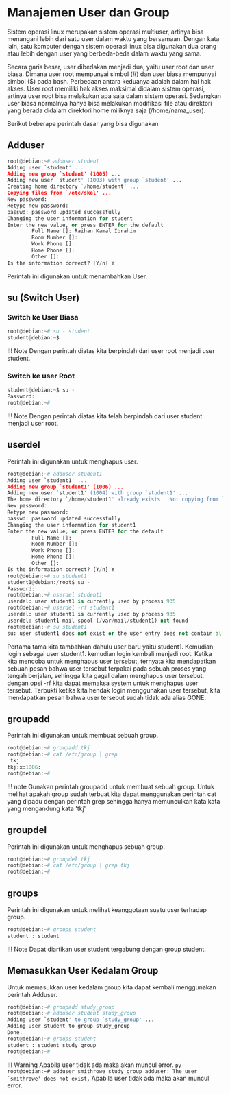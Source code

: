# Manajemen User dan Group 

Sistem operasi linux merupakan sistem operasi multiuser, artinya bisa menangani lebih dari satu user dalam waktu yang bersamaan. Dengan kata lain, satu komputer dengan sistem operasi linux bisa digunakan dua orang atau lebih dengan user yang berbeda-beda dalam waktu yang sama.

Secara garis besar, user dibedakan menjadi dua, yaitu user root dan user biasa. Dimana user root mempunyai simbol (#) dan user biasa mempunyai simbol ($) pada bash. Perbedaan antara keduanya adalah dalam hal hak akses. User root memiliki hak akses maksimal didalam sistem operasi, artinya user root bisa melakukan apa saja dalam sistem operasi. Sedangkan user biasa normalnya hanya bisa melakukan modifikasi file atau direktori yang berada didalam direktori home miliknya saja (/home/nama_user).

Berikut beberapa perintah dasar yang bisa digunakan

## Adduser

``` py 
root@debian:~# adduser student
Adding user `student' ...
Adding new group `student' (1005) ...
Adding new user `student' (1003) with group `student' ...
Creating home directory `/home/student' ...
Copying files from `/etc/skel' ...
New password:
Retype new password:
passwd: password updated successfully
Changing the user information for student
Enter the new value, or press ENTER for the default
        Full Name []: Raihan Kamal Ibrahim
        Room Number []:
        Work Phone []:
        Home Phone []:
        Other []:
Is the information correct? [Y/n] Y 
```

Perintah ini digunakan untuk menambahkan User.

## su (Switch User)

### Switch ke User Biasa
``` py
root@debian:~# su - student
student@debian:~$
```
!!! Note 
    Dengan perintah diatas kita berpindah dari user root menjadi user student.

### Switch ke user Root

``` py 
student@debian:~$ su -
Password:
root@debian:~#
```

!!! Note 
    Dengan perintah diatas kita telah berpindah dari user student menjadi user root.

## userdel

Perintah ini digunakan untuk menghapus user.

``` py
root@debian:~# adduser student1
Adding user `student1' ...
Adding new group `student1' (1006) ...
Adding new user `student1' (1004) with group `student1' ...
The home directory `/home/student1' already exists.  Not copying from `/etc/skel'.
New password:
Retype new password:
passwd: password updated successfully
Changing the user information for student1
Enter the new value, or press ENTER for the default
        Full Name []:
        Room Number []:
        Work Phone []:
        Home Phone []:
        Other []:
Is the information correct? [Y/n] Y
root@debian:~# su student1
student1@debian:/root$ su -
Password:
root@debian:~# userdel student1
userdel: user student1 is currently used by process 935
root@debian:~# userdel -rf student1
userdel: user student1 is currently used by process 935
userdel: student1 mail spool (/var/mail/student1) not found
root@debian:~# su student1
su: user student1 does not exist or the user entry does not contain all the required fields
```

Pertama tama kita tambahkan dahulu user baru yaitu student1. Kemudian login sebagai user student1. kemudian login kembali menjadi root. Ketika kita mencoba untuk menghapus user tersebut, ternyata kita mendapatkan sebuah pesan bahwa user tersebut terpakai pada sebuah proses yang tengah berjalan, sehingga kita gagal dalam menghapus user tersebut. dengan opsi -rf kita dapat memaksa system untuk menghapus user tersebut. Terbukti ketika kita hendak login menggunakan user tersebut, kita mendapatkan pesan bahwa user tersebut sudah tidak ada alias GONE.


## groupadd

Perintah ini digunakan untuk membuat sebuah group.

``` py
root@debian:~# groupadd tkj
root@debian:~# cat /etc/group | grep
 tkj
tkj:x:1006:
root@debian:~#
```

!!! note
    Gunakan perintah groupadd untuk membuat sebuah group. Untuk melihat apakah group sudah terbuat kita dapat menggunakan perintah cat yang dipadu dengan perintah grep sehingga hanya memunculkan kata kata yang mengandung kata 'tkj'

## groupdel

Perintah ini digunakan untuk menghapus sebuah group.

``` py
root@debian:~# groupdel tkj
root@debian:~# cat /etc/group | grep tkj
root@debian:~#
```

## groups

Perintah ini digunakan untuk melihat keanggotaan suatu user terhadap group.

``` py
root@debian:~# groups student
student : student
``` 
!!! Note
    Dapat diartikan user student tergabung dengan group student.

## Memasukkan User Kedalam Group

Untuk memasukkan user kedalam group kita dapat kembali menggunakan perintah Adduser.

``` py
root@debian:~# groupadd study_group
root@debian:~# adduser student study_group
Adding user `student' to group `study_group' ...
Adding user student to group study_group
Done.
root@debian:~# groups student
student : student study_group
root@debian:~#
```
!!! Warning
    Apabila user tidak ada maka akan muncul error.
    ``` py
    root@debian:~# adduser smithrowe study_group
    adduser: The user `smithrowe' does not exist.
    ```
    Apabila user tidak ada maka akan muncul error.








